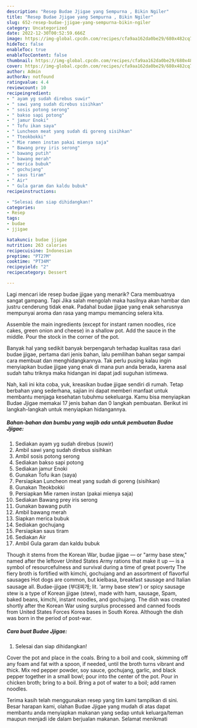 ```yaml
---
description: "Resep Budae Jjigae yang Sempurna , Bikin Ngiler"
title: "Resep Budae Jjigae yang Sempurna , Bikin Ngiler"
slug: 652-resep-budae-jjigae-yang-sempurna-bikin-ngiler
category: Uncategorized
date: 2022-12-30T00:52:59.666Z
image: https://img-global.cpcdn.com/recipes/cfa9aa162da0be29/680x482cq70/budae-jjigae-foto-resep-utama.jpg
hideToc: false
enableToc: true
enableTocContent: false
thumbnail: https://img-global.cpcdn.com/recipes/cfa9aa162da0be29/680x482cq70/budae-jjigae-foto-resep-utama.jpg
cover: https://img-global.cpcdn.com/recipes/cfa9aa162da0be29/680x482cq70/budae-jjigae-foto-resep-utama.jpg
author: Admin
authorAv: notfound
ratingvalue: 4.4
reviewcount: 10
recipeingredient:
- " ayam yg sudah direbus suwir"
- " sawi yang sudah direbus sisihkan"
- " sosis potong serong"
- " bakso sapi potong"
- " jamur Enoki"
- " Tofu ikan saya"
- " Luncheon meat yang sudah di goreng sisihkan"
- " Tteokbokki"
- " Mie ramen instan pakai mienya saja"
- " Bawang prey iris serong"
- " bawang putih"
- " bawang merah"
- " merica bubuk"
- " gochujang"
- " saus tiram"
- " Air"
- " Gula garam dan kaldu bubuk"
recipeinstructions:

- "Selesai dan siap dihidangkan!"
categories:
- Resep
tags:
- budae
- jjigae

katakunci: budae jjigae 
nutrition: 263 calories
recipecuisine: Indonesian
preptime: "PT27M"
cooktime: "PT34M"
recipeyield: "2"
recipecategory: Dessert

---
```



Lagi mencari ide resep budae jjigae yang menarik? Cara membuatnya sangat gampang. Tapi Jika salah mengolah maka hasilnya akan hambar dan justru cenderung tidak enak. Padahal budae jjigae yang enak seharusnya mempunyai aroma dan rasa yang mampu memancing selera kita.


Assemble the main ingredients (except for instant ramen noodles, rice cakes, green onion and cheese) in a shallow pot. Add the sauce in the middle. Pour the stock in the corner of the pot.

Banyak hal yang sedikit banyak berpengaruh terhadap kualitas rasa dari budae jjigae, pertama dari jenis bahan, lalu pemilihan bahan segar sampai cara membuat dan menghidangkannya. Tak perlu pusing kalau ingin menyiapkan budae jjigae yang enak di mana pun anda berada, karena asal sudah tahu triknya maka hidangan ini dapat jadi suguhan istimewa.


Nah, kali ini kita coba, yuk, kreasikan budae jjigae sendiri di rumah. Tetap berbahan yang sederhana, sajian ini dapat memberi manfaat untuk membantu menjaga kesehatan tubuhmu sekeluarga. Kamu bisa menyiapkan Budae Jjigae memakai 17 jenis bahan dan 0 langkah pembuatan. Berikut ini langkah-langkah untuk menyiapkan hidangannya.

<!--inarticleads1-->

##### Bahan-bahan dan bumbu yang wajib ada untuk pembuatan Budae Jjigae:

1. Sediakan  ayam yg sudah direbus (suwir)
1. Ambil  sawi yang sudah direbus sisihkan
1. Ambil  sosis potong serong
1. Sediakan  bakso sapi potong
1. Sediakan  jamur Enoki
1. Gunakan  Tofu ikan (saya)
1. Persiapkan  Luncheon meat yang sudah di goreng (sisihkan)
1. Gunakan  Tteokbokki
1. Persiapkan  Mie ramen instan (pakai mienya saja)
1. Sediakan  Bawang prey iris serong
1. Gunakan  bawang putih
1. Ambil  bawang merah
1. Siapkan  merica bubuk
1. Sediakan  gochujang
1. Persiapkan  saus tiram
1. Sediakan  Air
1. Ambil  Gula garam dan kaldu bubuk


Though it stems from the Korean War, budae jjigae — or &#34;army base stew,&#34; named after the leftover United States Army rations that make it up — is a symbol of resourcefulness and survival during a time of great poverty The fiery broth is fortified with kimchi, gochujang and an assortment of flavorful sausages Hot dogs are common, but kielbasa, breakfast sausage and Italian sausage all. Budae-jjigae (부대찌개; lit. &#39;army base stew&#39;) or spicy sausage stew is a type of Korean jjigae (stew), made with ham, sausage, Spam, baked beans, kimchi, instant noodles, and gochujang. The dish was created shortly after the Korean War using surplus processed and canned foods from United States Forces Korea bases in South Korea. Although the dish was born in the period of post-war. 

<!--inarticleads2-->

##### Cara buat Budae Jjigae:


1. Selesai dan siap dihidangkan!

Cover the pot and place in the coals. Bring to a boil and cook, skimming off any foam and fat with a spoon, if needed, until the broth turns vibrant and thick. Mix red pepper powder, soy sauce, gochujang, garlic, and black pepper together in a small bowl; pour into the center of the pot. Pour in chicken broth; bring to a boil. Bring a pot of water to a boil; add ramen noodles. 

Terima kasih telah menggunakan resep yang tim kami tampilkan di sini. Besar harapan kami, olahan Budae Jjigae yang mudah di atas dapat membantu anda menyiapkan makanan yang sedap untuk keluarga/teman maupun menjadi ide dalam berjualan makanan. Selamat menikmati
